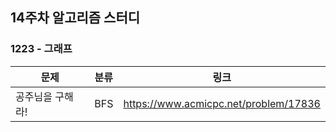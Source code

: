 ## 14주차 알고리즘 스터디  


### 1223 - 그래프

|문제|분류|링크|
|---|---|---|
|공주님을 구해라!|BFS|https://www.acmicpc.net/problem/17836|
